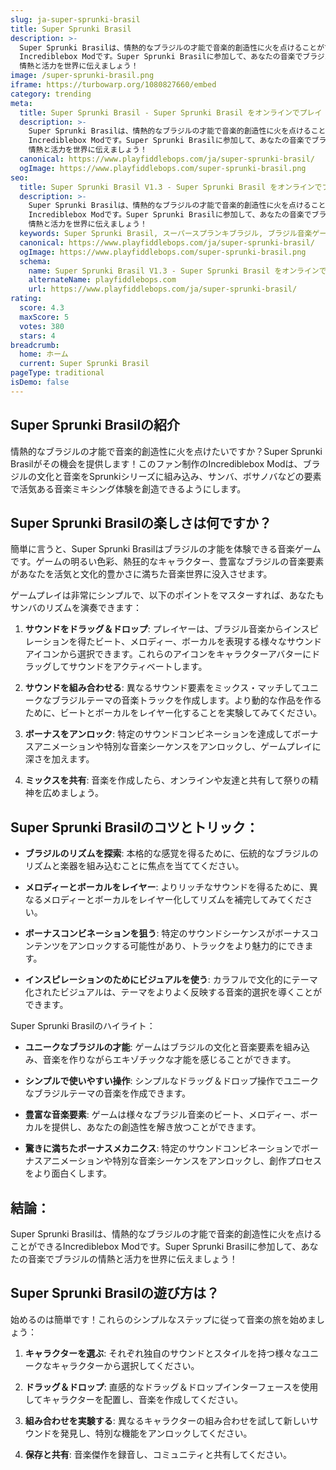 ```yaml
---
slug: ja-super-sprunki-brasil
title: Super Sprunki Brasil
description: >-
  Super Sprunki Brasilは、情熱的なブラジルの才能で音楽的創造性に火を点けることができる
  Incrediblebox Modです。Super Sprunki Brasilに参加して、あなたの音楽でブラジルの
  情熱と活力を世界に伝えましょう！
image: /super-sprunki-brasil.png
iframe: https://turbowarp.org/1080827660/embed
category: trending
meta:
  title: Super Sprunki Brasil - Super Sprunki Brasil をオンラインでプレイ
  description: >-
    Super Sprunki Brasilは、情熱的なブラジルの才能で音楽的創造性に火を点けることができる
    Incrediblebox Modです。Super Sprunki Brasilに参加して、あなたの音楽でブラジルの
    情熱と活力を世界に伝えましょう！
  canonical: https://www.playfiddlebops.com/ja/super-sprunki-brasil/
  ogImage: https://www.playfiddlebops.com/super-sprunki-brasil.png
seo:
  title: Super Sprunki Brasil V1.3 - Super Sprunki Brasil をオンラインでプレイ
  description: >-
    Super Sprunki Brasilは、情熱的なブラジルの才能で音楽的創造性に火を点けることができる
    Incrediblebox Modです。Super Sprunki Brasilに参加して、あなたの音楽でブラジルの
    情熱と活力を世界に伝えましょう！
  keywords: Super Sprunki Brasil, スーパースプランキブラジル, ブラジル音楽ゲーム
  canonical: https://www.playfiddlebops.com/ja/super-sprunki-brasil/
  ogImage: https://www.playfiddlebops.com/super-sprunki-brasil.png
  schema:
    name: Super Sprunki Brasil V1.3 - Super Sprunki Brasil をオンラインでプレイ
    alternateName: playfiddlebops.com
    url: https://www.playfiddlebops.com/ja/super-sprunki-brasil/
rating:
  score: 4.3
  maxScore: 5
  votes: 380
  stars: 4
breadcrumb:
  home: ホーム
  current: Super Sprunki Brasil
pageType: traditional
isDemo: false
---
```


## Super Sprunki Brasilの紹介

情熱的なブラジルの才能で音楽的創造性に火を点けたいですか？Super Sprunki Brasilがその機会を提供します！このファン制作のIncrediblebox Modは、ブラジルの文化と音楽をSprunkiシリーズに組み込み、サンバ、ボサノバなどの要素で活気ある音楽ミキシング体験を創造できるようにします。

## Super Sprunki Brasilの楽しさは何ですか？

簡単に言うと、Super Sprunki Brasilはブラジルの才能を体験できる音楽ゲームです。ゲームの明るい色彩、熱狂的なキャラクター、豊富なブラジルの音楽要素があなたを活気と文化的豊かさに満ちた音楽世界に没入させます。

ゲームプレイは非常にシンプルで、以下のポイントをマスターすれば、あなたもサンバのリズムを演奏できます：

1. **サウンドをドラッグ＆ドロップ**: プレイヤーは、ブラジル音楽からインスピレーションを得たビート、メロディー、ボーカルを表現する様々なサウンドアイコンから選択できます。これらのアイコンをキャラクターアバターにドラッグしてサウンドをアクティベートします。

2. **サウンドを組み合わせる**: 異なるサウンド要素をミックス・マッチしてユニークなブラジルテーマの音楽トラックを作成します。より動的な作品を作るために、ビートとボーカルをレイヤー化することを実験してみてください。

3. **ボーナスをアンロック**: 特定のサウンドコンビネーションを達成してボーナスアニメーションや特別な音楽シーケンスをアンロックし、ゲームプレイに深さを加えます。

4. **ミックスを共有**: 音楽を作成したら、オンラインや友達と共有して祭りの精神を広めましょう。

## Super Sprunki Brasilのコツとトリック：

- **ブラジルのリズムを探索**: 本格的な感覚を得るために、伝統的なブラジルのリズムと楽器を組み込むことに焦点を当ててください。

- **メロディーとボーカルをレイヤー**: よりリッチなサウンドを得るために、異なるメロディーとボーカルをレイヤー化してリズムを補完してみてください。

- **ボーナスコンビネーションを狙う**: 特定のサウンドシーケンスがボーナスコンテンツをアンロックする可能性があり、トラックをより魅力的にできます。

- **インスピレーションのためにビジュアルを使う**: カラフルで文化的にテーマ化されたビジュアルは、テーマをよりよく反映する音楽的選択を導くことができます。

Super Sprunki Brasilのハイライト：

- **ユニークなブラジルの才能**: ゲームはブラジルの文化と音楽要素を組み込み、音楽を作りながらエキゾチックな才能を感じることができます。

- **シンプルで使いやすい操作**: シンプルなドラッグ＆ドロップ操作でユニークなブラジルテーマの音楽を作成できます。

- **豊富な音楽要素**: ゲームは様々なブラジル音楽のビート、メロディー、ボーカルを提供し、あなたの創造性を解き放つことができます。

- **驚きに満ちたボーナスメカニクス**: 特定のサウンドコンビネーションでボーナスアニメーションや特別な音楽シーケンスをアンロックし、創作プロセスをより面白くします。

## 結論：

Super Sprunki Brasilは、情熱的なブラジルの才能で音楽的創造性に火を点けることができるIncrediblebox Modです。Super Sprunki Brasilに参加して、あなたの音楽でブラジルの情熱と活力を世界に伝えましょう！

## Super Sprunki Brasilの遊び方は？

始めるのは簡単です！これらのシンプルなステップに従って音楽の旅を始めましょう：

1. **キャラクターを選ぶ**: それぞれ独自のサウンドとスタイルを持つ様々なユニークなキャラクターから選択してください。

2. **ドラッグ＆ドロップ**: 直感的なドラッグ＆ドロップインターフェースを使用してキャラクターを配置し、音楽を作成してください。

3. **組み合わせを実験する**: 異なるキャラクターの組み合わせを試して新しいサウンドを発見し、特別な機能をアンロックしてください。

4. **保存と共有**: 音楽傑作を録音し、コミュニティと共有してください。